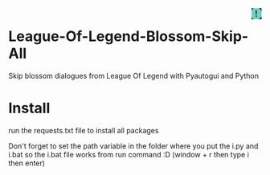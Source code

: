 <img src="exclamation.png" align="right" />

# League-Of-Legend-Blossom-Skip-All
Skip blossom dialogues from League Of Legend with Pyautogui and Python

# Install
run the requests.txt file to install all packages

Don't forget to set the path variable in the folder where you put the i.py and i.bat so the i.bat file works from run command :D (window + r then type i then enter)
